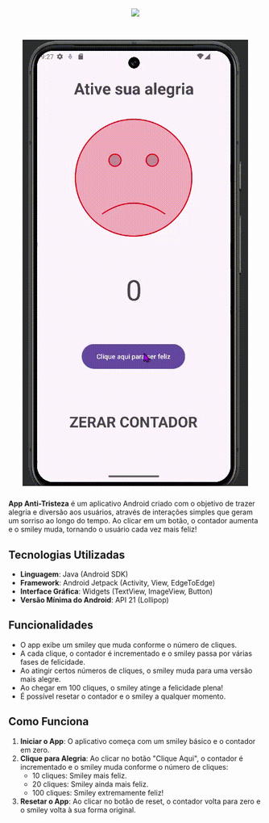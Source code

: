 
<h1 align="center">
  <img src="https://readme-typing-svg.herokuapp.com/?font=Silkscreen&size=35&center=true&vCenter=true&width=700&height=70&duration=5000&lines=App+Anti+Tristeza" />
</h1>

<h1 align="center">
  <img alt="videoApp" title="videoApp" src="app/src/main/java/assets/Video_AppAntiTriteza.gif"/>
</h1>

**App Anti-Tristeza** é um aplicativo Android criado com o objetivo de trazer alegria e diversão aos usuários, através de interações simples que geram um sorriso ao longo do tempo. Ao clicar em um botão, o contador aumenta e o smiley muda, tornando o usuário cada vez mais feliz!

## Tecnologias Utilizadas

- **Linguagem**: Java (Android SDK)
- **Framework**: Android Jetpack (Activity, View, EdgeToEdge)
- **Interface Gráfica**: Widgets (TextView, ImageView, Button)
- **Versão Mínima do Android**: API 21 (Lollipop)

## Funcionalidades

- O app exibe um smiley que muda conforme o número de cliques.
- A cada clique, o contador é incrementado e o smiley passa por várias fases de felicidade.
- Ao atingir certos números de cliques, o smiley muda para uma versão mais alegre.
- Ao chegar em 100 cliques, o smiley atinge a felicidade plena!
- É possível resetar o contador e o smiley a qualquer momento.

## Como Funciona

1. **Iniciar o App**: O aplicativo começa com um smiley básico e o contador em zero.
2. **Clique para Alegria**: Ao clicar no botão "Clique Aqui", o contador é incrementado e o smiley muda conforme o número de cliques:
   - 10 cliques: Smiley mais feliz.
   - 20 cliques: Smiley ainda mais feliz.
   - 100 cliques: Smiley extremamente feliz!
3. **Resetar o App**: Ao clicar no botão de reset, o contador volta para zero e o smiley volta à sua forma original.
